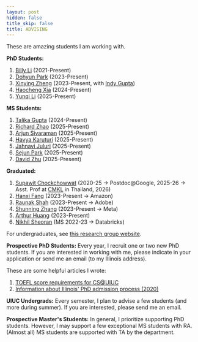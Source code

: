 ```yaml
---
layout: post
hidden: false
title_skip: false
title: ADVISING
---
```


These are amazing students I am working with.

**PhD Students:**

1. [Billy Li](https://billyzhaohengli.github.io/) (2021-Present)
1. [Dohyun Park](https://www.linkedin.com/in/dohyun1357/?originalSubdomain=kr) (2023-Present)
1. [Xinying Zheng](https://xinyingzheng00.github.io/) (2023-Present, with [Indy Gupta](http://indy.cs.illinois.edu/))
1. [Haocheng Xia]() (2024-Present)
1. [Yunqi Li]() (2025-Present)


**MS Students:**

1. [Talika Gupta]() (2024-Present)
1. [Richard Zhao]() (2025-Present)
1. [Arjun Sivaraman]() (2025-Present)
1. [Havya Karuturi]() (2025-Present)
1. [Jahnavi Juluri]() (2025-Present)
1. [Sejun Park]() (2025-Present)
1. [David Zhu]() (2025-Present)


**Graduated:**

1. [Supawit Chockchowwat](https://supawit.chockchowwat.com/) (2020-25 -> Postdoc@Google, 2025-26 -> Asst. Prof at [CMKL](https://en.wikipedia.org/wiki/CMKL_University) in Thailand, 2026)
1. [Hanxi Fang](https://www.linkedin.com/in/hanxi-fang-aa2252280/) (2023-Present -> Amazon)
1. [Raunak Shah](https://www.linkedin.com/in/raunaks13/) (2023-Present -> Adobe)
1. [Shunning Zhang](https://www.linkedin.com/in/shuning-zhang-2001/) (2023-Present -> Meta)
1. [Arthur Huang](https://www.linkedin.com/in/arthur-huang-08bb75167/) (2023-Present)
1. [Nikhil Sheoran]() (MS 2022-23 -> Databricks)



For undergraduates, see [this research group website](http://createlab.cs.illinois.edu/).


**Prospective PhD Students:** 
Every year, I recruit one or two new PhD students.
If you are interested in working with me, please indicate in your application or 
send me an email (to my Illinois address).


These are some helpful articles I wrote:
1. [TOEFL score requirements for CS@UIUC](https://yongjoopark.medium.com/toefl-for-cs-illinois-2d140efcf2ab)
1. [Information about Illinois' PhD admission process (2020)](https://yongjoopark.medium.com/illinoiscs-admission-process-67412ae83297)


**UIUC Undergrads:** 
Every semester, I plan to advise a few students (and more during summer). 
If you are interested, please send me an email.

**Prospective Master's Students:** 
In general, I prioritize supporting PhD students. 
However, I may support a few exceptional MS students with RA. 
(Almost all) MS students are supported with TA by the department.
